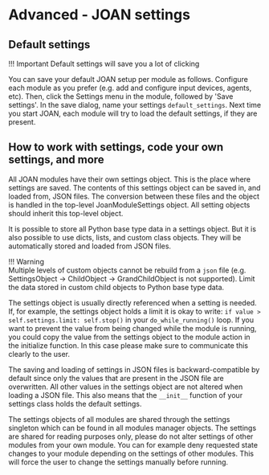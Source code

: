 # Advanced - JOAN settings

## Default settings

!!! Important
    Default settings will save you a lot of clicking

You can save your default JOAN setup per module as follows. Configure each module as you prefer (e.g. add and configure input devices, agents, etc). Then, click the Settings menu in the module, followed by 'Save settings'. In the save dialog, name your settings `default_settings`. Next time you start JOAN, each module will try to load the default settings, if they are present.

## How to work with settings, code your own settings, and more
All JOAN modules have their own settings object. This is the place where settings are saved. The contents of this settings object can be saved in, and loaded
from, JSON files. The conversion between these files and the object is handled in the top-level JoanModuleSettings object. All setting objects should inherit
this top-level object.

It is possible to store all Python base type data in a settings object. But it is also possible to use dicts, lists, and custom class objects. They will be
automatically stored and loaded from JSON files.

!!! Warning  
    Multiple levels of custom objects cannot be rebuild from a `json` file (e.g. SettingsObject -> ChildObject -> GrandChildObject is not supported). Limit the data
    stored in custom child objects to Python base type data.

The settings object is usually directly referenced when a setting is needed. If, for example, the settings object holds a limit it is okay to write:
`if value > self.settings.limit: self.stop()` in your `do_while_running()` loop. If you want to prevent the value from being changed while the module is running, you could
copy the value from the settings object to the module action in the initialize function. In this case please make sure to communicate this clearly to the user.

The saving and loading of settings in JSON files is backward-compatible by default since only the values that are present in the JSON file are overwritten. All
other values in the settings object are not altered when loading a JSON file. This also means that the `__init__` function of your settings class holds the
default settings.

The settings objects of all modules are shared through the settings singleton which can be found in all modules manager objects. The settings are shared for
reading purposes only, please do not alter settings of other modules from your own module. You can for example deny requested state changes to your module
depending on the settings of other modules. This will force the user to change the settings manually before running.
